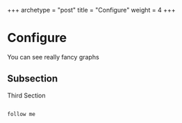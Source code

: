 +++
archetype = "post"
title = "Configure"
weight = 4
+++

Configure
=========

You can see really fancy graphs

Subsection
----------

Third Section
~~~~~~~~~~~~~~

follow me

